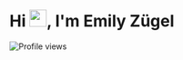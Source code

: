 <h1 align="left">Hi <img src="https://raw.githubusercontent.com/kaueMarques/kaueMarques/master/hi.gif" height="30px">, I'm Emily Zügel</h1>
<p align="left"> <img src="https://komarev.com/ghpvc/?username=maykbrito&color=yellow" alt="Profile views" /> </p>

